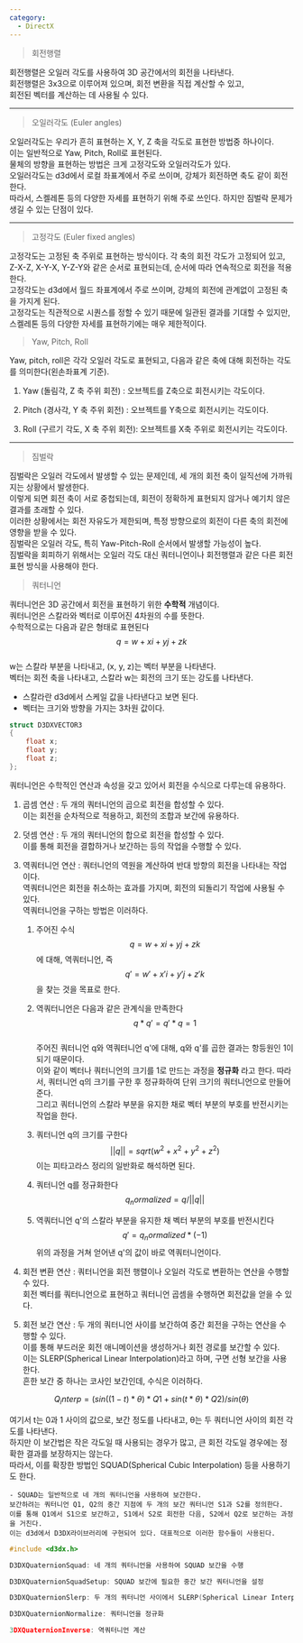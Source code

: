 ```yaml
---
category:
  - DirectX
---
```


>회전행렬

회전행렬은 오일러 각도를 사용하여 3D 공간에서의 회전을 나타낸다.   
회전행렬은 3x3으로 이루어져 있으며, 회전 변환을 직접 계산할 수 있고,   
회전된 벡터를 계산하는 데 사용될 수 있다.   

***

>오일러각도 (Euler angles)

오일러각도는 우리가 흔히 표현하는 X, Y, Z 축을 각도로 표현한 방법중 하나이다.   
이는 일반적으로 Yaw, Pitch, Roll로 표현된다.   
물체의 방향을 표현하는 방법은 크게 고정각도와 오일러각도가 있다.   
오일러각도는 d3d에서 로컬 좌표계에서 주로 쓰이며, 강체가 회전하면 축도 같이 회전한다.   
따라서, 스켈레톤 등의 다양한 자세를 표현하기 위해 주로 쓰인다. 하지만 짐벌락 문제가 생길 수 있는 단점이 있다.   

***

>고정각도 (Euler fixed angles)

고정각도는 고정된 축 주위로 표현하는 방식이다. 각 축의 회전 각도가 고정되어 있고,   
Z-X-Z, X-Y-X, Y-Z-Y와 같은 순서로 표현되는데, 순서에 따라 연속적으로 회전을 적용한다.   
고정각도는 d3d에서 월드 좌표계에서 주로 쓰이며, 강체의 회전에 관계없이 고정된 축을 가지게 된다.   
고정각도는 직관적으로 시퀀스를 정할 수 있기 때문에 일관된 결과를 기대할 수 있지만,   
스켈레톤 등의 다양한 자세를 표현하기에는 매우 제한적이다.

>Yaw, Pitch, Roll

Yaw, pitch, roll은 각각 오일러 각도로 표현되고, 다음과 같은 축에 대해 회전하는 각도를 의미한다(왼손좌표계 기준).   

1. Yaw (돌림각, Z 축 주위 회전) : 오브젝트를 Z축으로 회전시키는 각도이다.   

2. Pitch (경사각, Y 축 주위 회전) : 오브젝트를 Y축으로 회전시키는 각도이다.   

3. Roll (구르기 각도, X 축 주위 회전): 오브젝트를 X축 주위로 회전시키는 각도이다.   

***

>짐벌락

짐벌락은 오일러 각도에서 발생할 수 있는 문제인데, 세 개의 회전 축이 일직선에 가까워지는 상황에서 발생한다.   
이렇게 되면 회전 축이 서로 중첩되는데, 회전이 정확하게 표현되지 않거나 예기치 않은 결과를 초래할 수 있다.   
이러한 상황에서는 회전 자유도가 제한되며, 특정 방향으로의 회전이 다른 축의 회전에 영향을 받을 수 있다.   
짐벌락은 오일러 각도, 특히 Yaw-Pitch-Roll 순서에서 발생할 가능성이 높다.   
짐벌락을 회피하기 위해서는 오일러 각도 대신 쿼터니언이나 회전행렬과 같은 다른 회전 표현 방식을 사용해야 한다.   

>쿼터니언

쿼터니언은 3D 공간에서 회전을 표현하기 위한 **수학적** 개념이다.   
쿼터니언은 스칼라와 벡터로 이루어진 4차원의 수를 뜻한다.   
수학적으로는 다음과 같은 형태로 표현된다   
$$
q = w + xi + yj + zk
$$   
w는 스칼라 부분을 나타내고, (x, y, z)는 벡터 부분을 나타낸다.   
벡터는 회전 축을 나타내고, 스칼라 w는 회전의 크기 또는 강도를 나타낸다.   

- 스칼라란 d3d에서 스케일 값을 나타낸다고 보면 된다.   
- 벡터는 크기와 방향을 가지는 3차원 값이다.   

```c++
struct D3DXVECTOR3
{
    float x;
    float y;
    float z;
};
```

쿼터니언은 수학적인 연산과 속성을 갖고 있어서 회전을 수식으로 다루는데 유용하다.   

1. 곱셈 연산 : 두 개의 쿼터니언의 곱으로 회전을 합성할 수 있다.   
이는 회전을 순차적으로 적용하고, 회전의 조합과 보간에 유용하다.   

2. 덧셈 연산 : 두 개의 쿼터니언의 합으로 회전을 합성할 수 있다.   
이를 통해 회전을 결합하거나 보간하는 등의 작업을 수행할 수 있다.   

3. 역쿼터니언 연산 : 쿼터니언의 역원을 계산하여 반대 방향의 회전을 나타내는 작업이다.   
역쿼터니언은 회전을 취소하는 효과를 가지며, 회전의 되돌리기 작업에 사용될 수 있다.   
역쿼터니언을 구하는 방법은 이러하다.   

    1. 주어진 수식   
    $$
    q = w + xi + yj + zk
    $$
    에 대해, 역쿼터니언, 즉   
    $$
    q' = w' + x'i + y'j + z'k    
    $$
    을 찾는 것을 목표로 한다.   

    2. 역쿼터니언은 다음과 같은 관계식을 만족한다   
    $$
    q * q' = q' * q = 1
    $$   
    주어진 쿼터니언 q와 역쿼터니언 q'에 대해, q와 q'를 곱한 결과는 항등원인 1이 되기 때문이다.  
    이와 같이 벡터나 쿼터니언의 크기를 1로 만드는 과정을 **정규화** 라고 한다. 
    따라서, 쿼터니언 q의 크기를 구한 후 정규화하여 단위 크기의 쿼터니언으로 만들어준다.   
    그리고 쿼터니언의 스칼라 부분을 유지한 채로 벡터 부분의 부호를 반전시키는 작업을 한다.   

    3. 쿼터니언 q의 크기를 구한다   
    $$
    ||q|| = sqrt(w^2 + x^2 + y^2 + z^2)
    $$
    이는 피타고라스 정리의 일반화로 해석하면 된다.   

    4. 쿼터니언 q를 정규화한다   
    $$
    q_normalized = q / ||q||
    $$

    5. 역쿼터니언 q'의 스칼라 부분을 유지한 채 벡터 부분의 부호를 반전시킨다   
    $$
    q' = q_normalized * (-1)
    $$
    위의 과정을 거쳐 얻어낸 q'의 값이 바로 역쿼터니언이다.

4. 회전 변환 연산 : 쿼터니언을 회전 행렬이나 오일러 각도로 변환하는 연산을 수행할 수 있다.   
회전 벡터를 쿼터니언으로 표현하고 쿼터니언 곱셈을 수행하면 회전값을 얻을 수 있다.

5. 회전 보간 연산 : 두 개의 쿼터니언 사이를 보간하여 중간 회전을 구하는 연산을 수행할 수 있다.   
이를 통해 부드러운 회전 애니메이션을 생성하거나 회전 경로를 보간할 수 있다.   
이는 SLERP(Spherical Linear Interpolation)라고 하며, 구면 선형 보간을 사용한다.   
흔한 보간 중 하나는 코사인 보간인데, 수식은 이러하다.   

$$
Q_interp = (sin((1 - t) * θ) * Q1 + sin(t * θ) * Q2) / sin(θ)
$$   

여기서 t는 0과 1 사이의 값으로, 보간 정도를 나타내고, θ는 두 쿼터니언 사이의 회전 각도를 나타낸다.   
하지만 이 보간법은 작은 각도일 때 사용되는 경우가 많고, 큰 회전 각도일 경우에는 정확한 결과를 보장하지는 않는다.   
따라서, 이를 확장한 방법인 SQUAD(Spherical Cubic Interpolation) 등을 사용하기도 한다.   

    - SQUAD는 일반적으로 네 개의 쿼터니언을 사용하여 보간한다.   
    보간하려는 쿼터니언 Q1, Q2의 중간 지점에 두 개의 보간 쿼터니언 S1과 S2를 정의한다.   
    이를 통해 Q1에서 S1으로 보간하고, S1에서 S2로 회전한 다음, S2에서 Q2로 보간하는 과정을 거친다.   
    이는 d3d에서 D3DX라이브러리에 구현되어 있다. 대표적으로 이러한 함수들이 사용된다.   

```c++
#include <d3dx.h>

D3DXQuaternionSquad: 네 개의 쿼터니언을 사용하여 SQUAD 보간을 수행

D3DXQuaternionSquadSetup: SQUAD 보간에 필요한 중간 보간 쿼터니언을 설정

D3DXQuaternionSlerp: 두 개의 쿼터니언 사이에서 SLERP(Spherical Linear Interpolation)를 수행

D3DXQuaternionNormalize: 쿼터니언을 정규화

3DXQuaternionInverse: 역쿼터니언 계산
```
